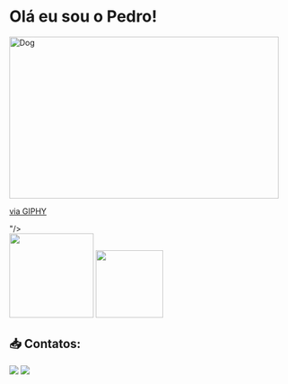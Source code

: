 # Olá eu sou o Pedro!

<div style="display; inline-block">
  <img aling="right" alt="Dog" src="<iframe src="https://giphy.com/embed/gVlgj80ZLp9yo" width="480" height="288" frameBorder="0" class="giphy-embed" allowFullScreen></iframe><p><a href="https://giphy.com/gifs/digg-soccer-world-cup-get-on-this-gVlgj80ZLp9yo">via GIPHY</a></p>"/>
</div>
<div>
<img loading="lazy" height="150em" src="https://github-readme-stats.vercel.app/api?username=PedroA07&show_icons=true&theme=transparent&include_all_commits=true&count_private=true"/>
<a href="https://github.com/PedroA07">
<img loading="lazy" height="120em" src="https://github-readme-stats.vercel.app/api/top-langs/?username=PedroA07&layout=compact&langs_count=7&theme=transparent"/>
</div>

<div>
  <a></a>
  <a></a>
</div>

## :inbox_tray: Contatos:

<div>
<a href="https://instagram.com/pedro.drad" target="_blank"><img loading="lazy" src="https://img.shields.io/badge/-Instagram-%23E4405F?style=for-the-badge&logo=instagram&logoColor=white" target="_blank"></a>
<a href="https://www.linkedin.com/in/pedro-andrade-006329195/seu-usuário-linkedln-aqui" target="_blank"><img loading="lazy" src="https://img.shields.io/badge/-LinkedIn-%230077B5?style=for-the-badge&logo=linkedin&logoColor=white" target="_blank"></a>   
</div>
